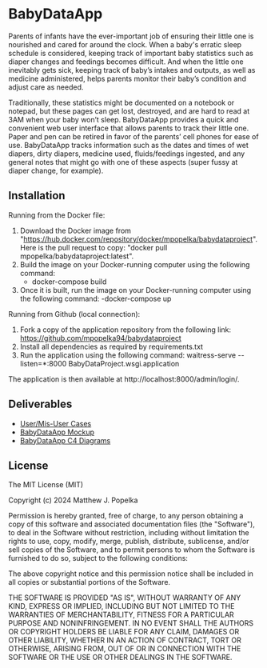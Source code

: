 # BabyDataApp
Parents of infants have the ever-important job of ensuring their little one is nourished and cared for around the clock. When a baby's erratic sleep schedule is considered, keeping track of important baby statistics such as diaper changes and feedings becomes difficult. And when the little one inevitably gets sick, keeping track of baby’s intakes and outputs, as well as medicine administered, helps parents monitor their baby’s condition and adjust care as needed. 

Traditionally, these statistics might be documented on a notebook or notepad, but these pages can get lost, destroyed, and are hard to read at 3AM when your baby won’t sleep. BabyDataApp provides a quick and convenient web user interface that allows parents to track their little one. Paper and pen can be retired in favor of the parents’ cell phones for ease of use. BabyDataApp tracks information such as the dates and times of wet diapers, dirty diapers, medicine used, fluids/feedings ingested, and any general notes that might go with one of these aspects (super fussy at diaper change, for example).

## Installation
Running from the Docker file:
1) Download the Docker image from "https://hub.docker.com/repository/docker/mpopelka/babydataproject". Here is the pull request to copy: "docker pull mpopelka/babydataproject:latest".
2) Build the image on your Docker-running computer using the following command:
   - docker-compose build
3) Once it is built, run the image on your Docker-running computer using the following command:
   -docker-compose up

Running from Github (local connection):
1) Fork a copy of the application repository from the following link: https://github.com/mpopelka94/babydataproject
2) Install all dependencies as required by requirements.txt
3) Run the application using the following command: waitress-serve --listen=*:8000 BabyDataProject.wsgi.application

The application is then available at http://localhost:8000/admin/login/.



## Deliverables
- [User/Mis-User Cases](https://github.com/mpopelka94/babydataproject/blob/main/docs/UseMisuseStories.md)
- [BabyDataApp Mockup](https://github.com/mpopelka94/babydataproject/tree/main/docs#babydataapp-mockup)
- [BabyDataApp C4 Diagrams](https://github.com/mpopelka94/babydataproject/blob/main/docs/README.md#babydataapp-c4-architecture-diagrams)

## License
The MIT License (MIT)

Copyright (c) 2024 Matthew J. Popelka

Permission is hereby granted, free of charge, to any person obtaining a copy
of this software and associated documentation files (the "Software"), to deal
in the Software without restriction, including without limitation the rights
to use, copy, modify, merge, publish, distribute, sublicense, and/or sell
copies of the Software, and to permit persons to whom the Software is
furnished to do so, subject to the following conditions:

The above copyright notice and this permission notice shall be included in all
copies or substantial portions of the Software.

THE SOFTWARE IS PROVIDED "AS IS", WITHOUT WARRANTY OF ANY KIND, EXPRESS OR
IMPLIED, INCLUDING BUT NOT LIMITED TO THE WARRANTIES OF MERCHANTABILITY,
FITNESS FOR A PARTICULAR PURPOSE AND NONINFRINGEMENT. IN NO EVENT SHALL THE
AUTHORS OR COPYRIGHT HOLDERS BE LIABLE FOR ANY CLAIM, DAMAGES OR OTHER
LIABILITY, WHETHER IN AN ACTION OF CONTRACT, TORT OR OTHERWISE, ARISING FROM,
OUT OF OR IN CONNECTION WITH THE SOFTWARE OR THE USE OR OTHER DEALINGS IN THE
SOFTWARE.
